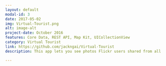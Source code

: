 ```yaml
---
layout: default
modal-id: 3
date: 2017-05-02
img: Virtual-Tourist.png
alt: image-alt
project-date: October 2016
features: Core Data, REST API, Map Kit, UICollectionView
category: Virtual Tourist
link: https://github.com/jackngai/Virtual-Tourist
description: This app lets you see photos Flickr users shared from all around the word simply by long pressing anywhere on the map.

---
```


